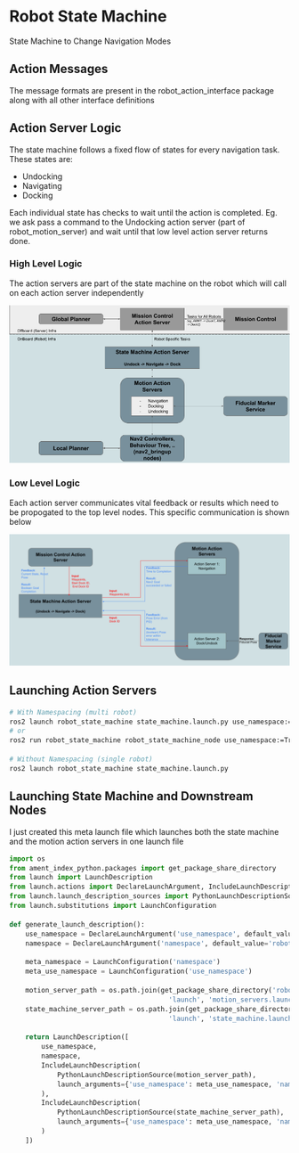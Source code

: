 # Robot State Machine

State Machine to Change Navigation Modes

## Action Messages

The message formats are present in the robot_action_interface package
along with all other interface definitions

## Action Server Logic

The state machine follows a fixed flow of states for every navigation task. These states are:
- Undocking
- Navigating
- Docking

Each individual state has checks to wait until the action is completed. Eg. we ask pass a command
to the Undocking action server (part of robot_motion_server) and wait until that low level
action server returns done.

### High Level Logic

The action servers are part of the state machine on the robot which will call on each
action server independently

![](images/High%20Level.png)


### Low Level Logic

Each action server communicates vital feedback or results which need to be propogated to
the top level nodes. This specific communication is shown below

![](images/low_level_v2.png)


## Launching Action Servers

```bash
# With Namespacing (multi robot)
ros2 launch robot_state_machine state_machine.launch.py use_namespace:=True namespace:="robot1"
# or
ros2 run robot_state_machine robot_state_machine_node use_namespace:=True namespace:="robot1"

# Without Namespacing (single robot)
ros2 launch robot_state_machine state_machine.launch.py
```

## Launching State Machine and Downstream Nodes

I just created this meta launch file which launches both the state machine and the motion
action servers in one launch file

```python
import os
from ament_index_python.packages import get_package_share_directory
from launch import LaunchDescription
from launch.actions import DeclareLaunchArgument, IncludeLaunchDescription
from launch.launch_description_sources import PythonLaunchDescriptionSource
from launch.substitutions import LaunchConfiguration

def generate_launch_description():
    use_namespace = DeclareLaunchArgument('use_namespace', default_value='true', description='Specify whether to use namespace')
    namespace = DeclareLaunchArgument('namespace', default_value='robot1', description='The desired namespace')

    meta_namespace = LaunchConfiguration('namespace')
    meta_use_namespace = LaunchConfiguration('use_namespace')

    motion_server_path = os.path.join(get_package_share_directory('robot_motion_server'),
                                        'launch', 'motion_servers.launch.py')
    state_machine_server_path = os.path.join(get_package_share_directory('robot_state_machine'),
                                        'launch', 'state_machine.launch.py')

    return LaunchDescription([
        use_namespace,
        namespace,
        IncludeLaunchDescription(
            PythonLaunchDescriptionSource(motion_server_path),
            launch_arguments={'use_namespace': meta_use_namespace, 'namespace': meta_namespace}.items(),
        ),
        IncludeLaunchDescription(
            PythonLaunchDescriptionSource(state_machine_server_path),
            launch_arguments={'use_namespace': meta_use_namespace, 'namespace': meta_namespace}.items(),
        )
    ])
```